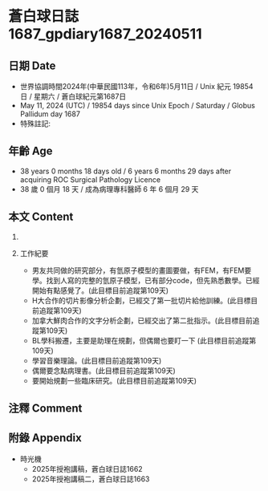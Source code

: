 [_metadata_:encoding]: - "utf-8"
[_metadata_:language]: - "zh-Hant-TW"
[_metadata_:fileformat]: - "markdown"
[_metadata_:MIME_type]: - "text/plain"
[_metadata_:markdown_version]: - "commonmark version 0.30"
[_metadata_:markdown_spec]: - "https://spec.commonmark.org/0.30/"

# 蒼白球日誌1687_gpdiary1687_20240511 #

## 日期 Date ##

* 世界協調時間2024年(中華民國113年，令和6年)5月11日 / Unix 紀元 19854 日 / 星期六 / 蒼白球紀元第1687日
* May 11, 2024 (UTC) / 19854 days since Unix Epoch / Saturday / Globus Pallidum day 1687
* 特殊註記:

## 年齡 Age ##

* 38 years 0 months 18 days old / 6 years 6 months 29 days after acquiring ROC Surgical Pathology Licence
* 38 歲 0 個月 18 天 / 成為病理專科醫師 6 年 6 個月 29 天

## 本文 Content ##

1. 

2. 工作紀要

    - 男友共同做的研究部分，有氫原子模型的畫圖要做，有FEM，有FEM要學。找到人寫的完整的氫原子模型，已有部分code，但先熟悉數學。已經開始有點感覺了。(此目標目前追蹤第109天)
    - H大合作的切片影像分析企劃，已經交了第一批切片給他訓練。(此目標目前追蹤第109天)
    - 加拿大鮮肉合作的文字分析企劃，已經交出了第二批指示。(此目標目前追蹤第109天)
    - BL學科搬遷，主要是助理在規劃，但偶爾也要盯一下 (此目標目前追蹤第109天)
    - 學習音樂理論。(此目標目前追蹤第109天)
    - 偶爾要念點病理書。(此目標目前追蹤第109天)
    - 要開始規劃一些臨床研究。(此目標目前追蹤第109天)

## 注釋 Comment ##


## 附錄 Appendix ##

* 時光機
    - 2025年授袍講稿，蒼白球日誌1662
    - 2025年授袍講稿二，蒼白球日誌1663
